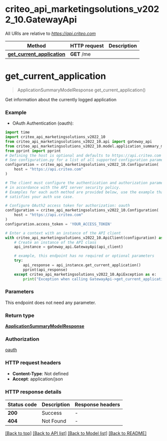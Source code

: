 # criteo_api_marketingsolutions_v2022_10.GatewayApi

All URIs are relative to *https://api.criteo.com*

Method | HTTP request | Description
------------- | ------------- | -------------
[**get_current_application**](GatewayApi.md#get_current_application) | **GET** /me | 


# **get_current_application**
> ApplicationSummaryModelResponse get_current_application()



Get information about the currently logged application

### Example

* OAuth Authentication (oauth):

```python
import time
import criteo_api_marketingsolutions_v2022_10
from criteo_api_marketingsolutions_v2022_10.api import gateway_api
from criteo_api_marketingsolutions_v2022_10.model.application_summary_model_response import ApplicationSummaryModelResponse
from pprint import pprint
# Defining the host is optional and defaults to https://api.criteo.com
# See configuration.py for a list of all supported configuration parameters.
configuration = criteo_api_marketingsolutions_v2022_10.Configuration(
    host = "https://api.criteo.com"
)

# The client must configure the authentication and authorization parameters
# in accordance with the API server security policy.
# Examples for each auth method are provided below, use the example that
# satisfies your auth use case.

# Configure OAuth2 access token for authorization: oauth
configuration = criteo_api_marketingsolutions_v2022_10.Configuration(
    host = "https://api.criteo.com"
)
configuration.access_token = 'YOUR_ACCESS_TOKEN'

# Enter a context with an instance of the API client
with criteo_api_marketingsolutions_v2022_10.ApiClient(configuration) as api_client:
    # Create an instance of the API class
    api_instance = gateway_api.GatewayApi(api_client)

    # example, this endpoint has no required or optional parameters
    try:
        api_response = api_instance.get_current_application()
        pprint(api_response)
    except criteo_api_marketingsolutions_v2022_10.ApiException as e:
        print("Exception when calling GatewayApi->get_current_application: %s\n" % e)
```


### Parameters
This endpoint does not need any parameter.

### Return type

[**ApplicationSummaryModelResponse**](ApplicationSummaryModelResponse.md)

### Authorization

[oauth](../README.md#oauth)

### HTTP request headers

 - **Content-Type**: Not defined
 - **Accept**: application/json


### HTTP response details

| Status code | Description | Response headers |
|-------------|-------------|------------------|
**200** | Success |  -  |
**404** | Not Found |  -  |

[[Back to top]](#) [[Back to API list]](../README.md#documentation-for-api-endpoints) [[Back to Model list]](../README.md#documentation-for-models) [[Back to README]](../README.md)

